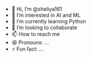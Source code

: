 - 👋 Hi, I’m @sheliya161
- 👀 I’m interested in AI and ML
- 🌱 I’m currently learning Python
- 💞️ I’m looking to collaborate 
- 📫 How to reach me 
- 😄 Pronouns: ...
- ⚡ Fun fact: ...

<!---
sheliya161/sheliya161 is a ✨ special ✨ repository because its `README.md` (this file) appears on your GitHub profile.
You can click the Preview link to take a look at your changes.
--->
